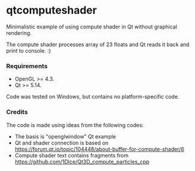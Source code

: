 # qtcomputeshader
Minimalistic example of using compute shader in Qt without graphical rendering.

The compute shader processes array of 23 floats and Qt reads it back and print to console. :)

### Requirements

* OpenGL >= 4.3.
* Qt >= 5.14.

Code was tested on Windows, but contains no platform-specific code.

### Credits
The code is made using ideas from the following codes:
* The basis is "openglwindow" Qt example
* Qt and shader connection is based on https://forum.qt.io/topic/104448/about-buffer-for-compute-shader/6
* Compute shader text contains fragments from https://github.com/1DIce/Qt3D_compute_particles_cpp

